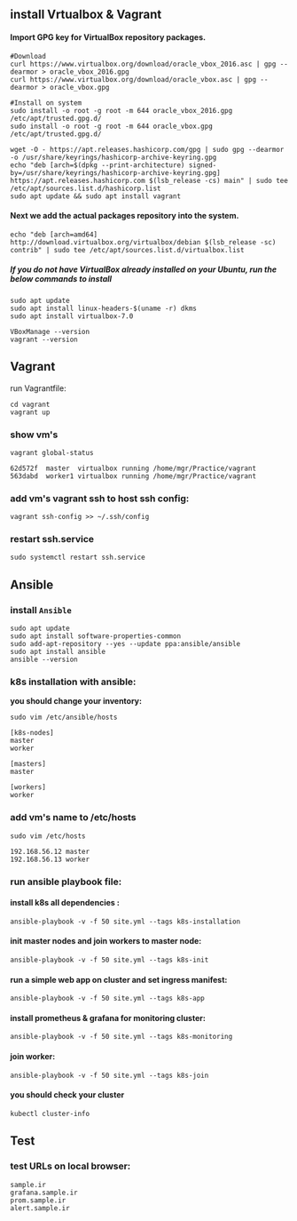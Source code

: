 ## install Vrtualbox & Vagrant

#### Import GPG key for VirtualBox repository packages.

```
#Download
curl https://www.virtualbox.org/download/oracle_vbox_2016.asc | gpg --dearmor > oracle_vbox_2016.gpg
curl https://www.virtualbox.org/download/oracle_vbox.asc | gpg --dearmor > oracle_vbox.gpg

#Install on system
sudo install -o root -g root -m 644 oracle_vbox_2016.gpg /etc/apt/trusted.gpg.d/
sudo install -o root -g root -m 644 oracle_vbox.gpg /etc/apt/trusted.gpg.d/
```

```
wget -O - https://apt.releases.hashicorp.com/gpg | sudo gpg --dearmor -o /usr/share/keyrings/hashicorp-archive-keyring.gpg
echo "deb [arch=$(dpkg --print-architecture) signed-by=/usr/share/keyrings/hashicorp-archive-keyring.gpg] https://apt.releases.hashicorp.com $(lsb_release -cs) main" | sudo tee /etc/apt/sources.list.d/hashicorp.list
sudo apt update && sudo apt install vagrant
```

#### Next we add the actual packages repository into the system.
```
echo "deb [arch=amd64] http://download.virtualbox.org/virtualbox/debian $(lsb_release -sc) contrib" | sudo tee /etc/apt/sources.list.d/virtualbox.list
```

##### If you do not have VirtualBox already installed on your Ubuntu, run the below commands to install
```
sudo apt update
sudo apt install linux-headers-$(uname -r) dkms
sudo apt install virtualbox-7.0
```

```
VBoxManage --version
vagrant --version
```


## Vagrant

run Vagrantfile:
```
cd vagrant
vagrant up
```


### show vm's
```
vagrant global-status
```

```
62d572f  master  virtualbox running /home/mgr/Practice/vagrant
563dabd  worker1 virtualbox running /home/mgr/Practice/vagrant
```

### add vm's vagrant ssh to host ssh config:
```
vagrant ssh-config >> ~/.ssh/config
```

### restart ssh.service
```
sudo systemctl restart ssh.service
```


## Ansible

### install `Ansible`

```
sudo apt update
sudo apt install software-properties-common
sudo add-apt-repository --yes --update ppa:ansible/ansible
sudo apt install ansible
ansible --version
```

### k8s installation with ansible:

**you should change your inventory:**
```
sudo vim /etc/ansible/hosts

[k8s-nodes]
master
worker

[masters]
master

[workers]
worker
```

### add vm's name to /etc/hosts
```
sudo vim /etc/hosts

192.168.56.12 master
192.168.56.13 worker
```

### run ansible playbook file:

#### install k8s all dependencies :
```
ansible-playbook -v -f 50 site.yml --tags k8s-installation
```

#### init master nodes and join workers to master node:

```
ansible-playbook -v -f 50 site.yml --tags k8s-init
```

#### run a simple web app on cluster and set ingress manifest:

```
ansible-playbook -v -f 50 site.yml --tags k8s-app
```

#### install prometheus & grafana for monitoring cluster:

```
ansible-playbook -v -f 50 site.yml --tags k8s-monitoring
```

#### join worker:

```
ansible-playbook -v -f 50 site.yml --tags k8s-join
```
#### you should check your cluster
```
kubectl cluster-info
```


## Test

### test URLs on local browser:
```
sample.ir
grafana.sample.ir
prom.sample.ir
alert.sample.ir
```



